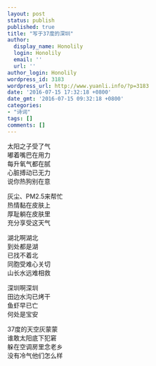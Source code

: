 ```yaml
---
layout: post
status: publish
published: true
title: "写于37度的深圳"
author:
  display_name: Honolily
  login: Honolily
  email: ''
  url: ''
author_login: Honolily
wordpress_id: 3183
wordpress_url: http://www.yuanli.info/?p=3183
date: '2016-07-15 17:32:18 +0800'
date_gmt: '2016-07-15 09:32:18 +0800'
categories:
- "诗词"
tags: []
comments: []
---
```

<p>太阳之子受了气<br />
嘟着嘴巴在用力<br />
每升氧气都在腻<br />
心脏搏动已无力<br />
说你热狗别在意</p>
<p>灰尘、PM2.5来帮忙<br />
热情黏在皮肤上<br />
厚耻躺在皮肤里<br />
充分享受这天气</p>
<p>湖北啊湖北<br />
到处都是湖<br />
已找不着北<br />
同胞受难心关切<br />
山长水远难相救</p>
<p>深圳啊深圳<br />
田边水沟已烤干<br />
鱼虾早已亡<br />
何处是宝安</p>
<p>37度的天空灰蒙蒙<br />
谁敢太阳底下犯窘<br />
躲在空调房里念老乡<br />
没有冷气他们怎么样</p>
